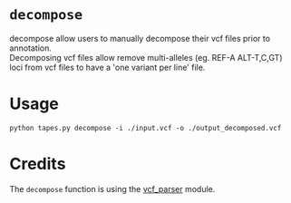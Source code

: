 # ```decompose```

decompose allow users to manually decompose their vcf files prior to annotation.  
Decomposing vcf files allow remove multi-alleles (eg. REF-A ALT-T,C,GT) loci from vcf files to have a 'one variant per line' file.

# Usage

```python tapes.py decompose -i ./input.vcf -o ./output_decomposed.vcf```

# Credits

The ```decompose``` function is using the [vcf_parser](https://github.com/moonso/vcf_parser) module.